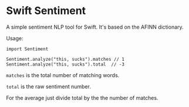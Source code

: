 Swift Sentiment
===============

A simple sentiment NLP tool for Swift. It's based on the AFINN dictionary.

Usage:

```
import Sentiment

Sentiment.analyze("this, sucks").matches // 1
Sentiment.analyze("this, sucks").total  // -3
```

`matches` is the total number of matching words.

`total` is the raw sentiment number.

For the average just divide total by the the number of matches.
